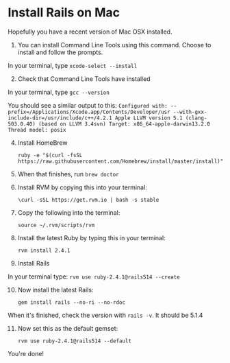 # Install Rails on Mac

Hopefully you have a recent version of Mac OSX installed.

01. You can install Command Line Tools using this command. Choose to install and follow the prompts.

  In your terminal, type `xcode-select --install`

02. Check that Command Line Tools have installed

  In your terminal, type `gcc --version`

  You should see a similar output to this:
    ```
    Configured with: --prefix=/Applications/Xcode.app/Contents/Developer/usr --with-gxx-include-dir=/usr/include/c++/4.2.1
    Apple LLVM version 5.1 (clang-503.0.40) (based on LLVM 3.4svn)
    Target: x86_64-apple-darwin13.2.0
    Thread model: posix
    ```

04. Install HomeBrew
    ```
    ruby -e "$(curl -fsSL https://raw.githubusercontent.com/Homebrew/install/master/install)"
    ```

05. When that finishes, run `brew doctor`

06. Install RVM by copying this into your terminal:
    ```
    \curl -sSL https://get.rvm.io | bash -s stable
    ```

07. Copy the following into the terminal:
    ```
    source ~/.rvm/scripts/rvm
    ```

08. Install the latest Ruby by typing this in your terminal:
    ```
    rvm install 2.4.1
    ```

09. Install Rails

  In your terminal type:
    ```
    rvm use ruby-2.4.1@rails514 --create
    ```

10. Now install the latest Rails:
    ```
    gem install rails --no-ri --no-rdoc
    ```

  When it's finished, check the version with `rails -v`. It should be 5.1.4

11. Now set this as the default gemset:
    ```
    rvm use ruby-2.4.1@rails514 --default
    ```

You're done!

